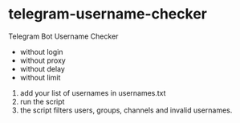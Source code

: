 # telegram-username-checker
Telegram Bot Username Checker

- without login
- without proxy 
- without delay
- without limit

1) add your list of usernames in usernames.txt
2) run the script
3) the script filters users, groups, channels and invalid usernames.
